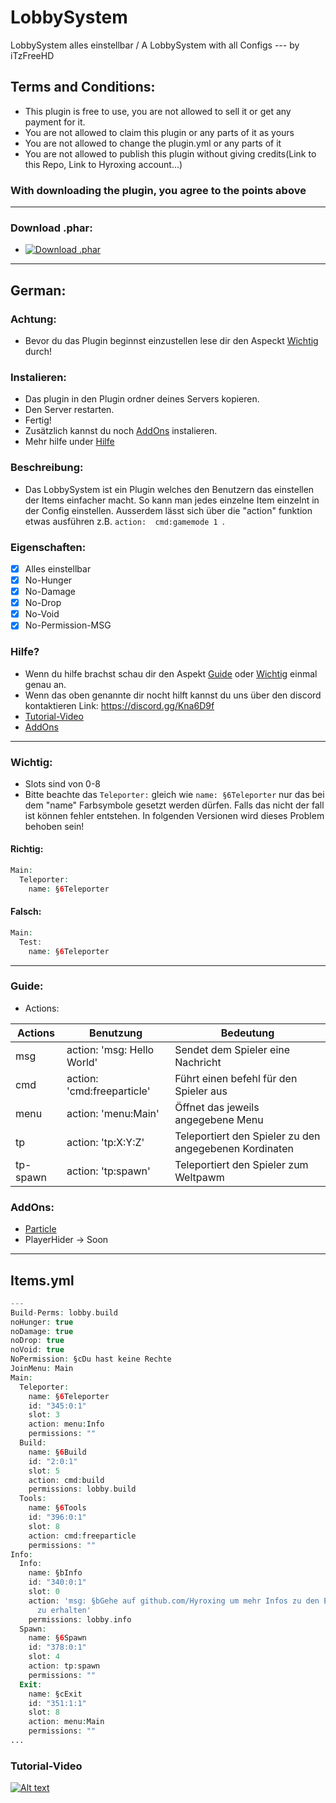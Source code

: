 # LobbySystem
LobbySystem alles einstellbar / A LobbySystem with all Configs --- by iTzFreeHD
## Terms and Conditions:
- This plugin is free to use, you are not allowed to sell it or get any payment for it.
- You are not allowed to claim this plugin or any parts of it as yours
- You are not allowed to change the plugin.yml or any parts of it
- You are not allowed to publish this plugin without giving credits(Link to this Repo, Link to Hyroxing account...)
### With downloading the plugin, you agree to the points above
--------------------
### Download .phar:
- [![Download .phar](https://poggit.pmmp.io/ci/Hyroxing/LobbySystem/LobbySystem+-+iTzFreeHDv2)](https://poggit.pmmp.io/ci/Hyroxing/LobbySystem/LobbySystem+-+iTzFreeHDv2)
--------------------
## German:

### Achtung:
- Bevor du das Plugin beginnst einzustellen lese dir den Aspeckt [Wichtig](#wichtig) durch!

### Instalieren:
- Das plugin in den Plugin ordner deines Servers kopieren. 
- Den Server restarten. 
- Fertig!
- Zusätzlich kannst du noch [AddOns](#addons) instalieren.
- Mehr hilfe under [Hilfe](#hilfe?)

### Beschreibung:
- Das LobbySystem ist ein Plugin welches den Benutzern das einstellen der Items einfacher macht. So kann man jedes einzelne Item einzelnt in der Config einstellen. Ausserdem lässt sich über die "action" funktion etwas ausführen z.B. ```action:  cmd:gamemode 1 ```.

### Eigenschaften:
- [x] Alles einstellbar
- [x] No-Hunger
- [x] No-Damage
- [x] No-Drop
- [x] No-Void
- [x] No-Permission-MSG

### Hilfe?
- Wenn du hilfe brachst schau dir den Aspekt [Guide](#guide) oder [Wichtig](#wichtig) einmal genau an.
- Wenn das oben genannte dir nocht hilft kannst du uns über den discord kontaktieren Link: https://discord.gg/Kna6D9f
- [Tutorial-Video](#tutorial-video)
- [AddOns](#addons)
------------
### Wichtig:
- Slots sind von 0-8
- Bitte beachte das ```Teleporter:``` gleich wie ```name: §6Teleporter``` nur das bei dem "name" Farbsymbole gesetzt werden dürfen. Falls das nicht der fall ist können fehler entstehen. In folgenden Versionen wird dieses Problem behoben sein!

#### Richtig:
```php
Main:
  Teleporter:
    name: §6Teleporter
```
#### Falsch:
```php
Main:
  Test:
    name: §6Teleporter
```
-----
### Guide:

- Actions:

| Actions  | Benutzung | Bedeutung |
| ------------- | ------------- |------------- | 
| msg | action: 'msg: Hello World' | Sendet dem Spieler eine Nachricht |
| cmd | action: 'cmd:freeparticle' | Führt einen befehl für den Spieler aus |
| menu | action: 'menu:Main' | Öffnet das jeweils angegebene Menu |
| tp | action: 'tp:X:Y:Z' | Teleportiert den Spieler zu den angegebenen Kordinaten |
| tp-spawn | action: 'tp:spawn' | Teleportiert den Spieler zum Weltpawm |

### AddOns:
- [Particle](https://github.com/Hyroxing/LobbyParticle-AddON)
- PlayerHider -> Soon
-----
## Items.yml
```php
---
Build-Perms: lobby.build
noHunger: true
noDamage: true
noDrop: true
noVoid: true
NoPermission: §cDu hast keine Rechte
JoinMenu: Main
Main:
  Teleporter:
    name: §6Teleporter
    id: "345:0:1"
    slot: 3
    action: menu:Info
    permissions: ""
  Build:
    name: §6Build
    id: "2:0:1"
    slot: 5
    action: cmd:build
    permissions: lobby.build
  Tools:
    name: §6Tools
    id: "396:0:1"
    slot: 8
    action: cmd:freeparticle
    permissions: ""
Info:
  Info:
    name: §bInfo
    id: "340:0:1"
    slot: 0
    action: 'msg: §bGehe auf github.com/Hyroxing um mehr Infos zu den Einstellungen
      zu erhalten'
    permissions: lobby.info
  Spawn:
    name: §6Spawn
    id: "378:0:1"
    slot: 4
    action: tp:spawn
    permissions: ""
  Exit:
    name: §cExit
    id: "351:1:1"
    slot: 8
    action: menu:Main
    permissions: ""
...
```
### Tutorial-Video
[![Alt text](https://img.youtube.com/vi/Lfy3vUrnxRw/maxresdefault.jpg)](https://www.youtube.com/watch?v=Lfy3vUrnxRw)
